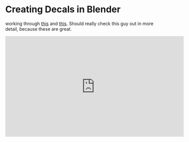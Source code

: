 # Creating Decals in Blender

working through [this](https://lesterbanks.com/2020/04/how-to-use-multiple-uv-channels-for-decals-in-blender/) and [this](https://lesterbanks.com/2020/04/how-to-bake-down-multiple-uv-maps-to-one-in-blender/). Should really check this guy out in more detail, because these are great.

<iframe width="560" height="315" src="https://www.youtube.com/embed/clFJ4AlK_Uw" frameborder="0" allow="accelerometer; autoplay; encrypted-media; gyroscope; picture-in-picture" allowfullscreen></iframe>
